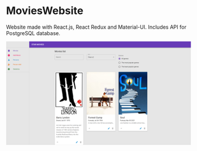 # MoviesWebsite
Website made with React.js, React Redux and Material-UI. Includes API for PostgreSQL database.

![Screenshot](movies.png)
